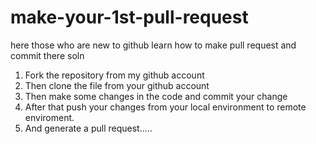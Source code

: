 # make-your-1st-pull-request
here those who are new to github learn how to make pull request and commit there soln

1. Fork the repository from my github account
2. Then clone the file from your github account
3. Then make some changes in the code and commit your change 
4. After that push your changes from your 
   local environment to remote enviroment.
5. And generate a pull request.....
